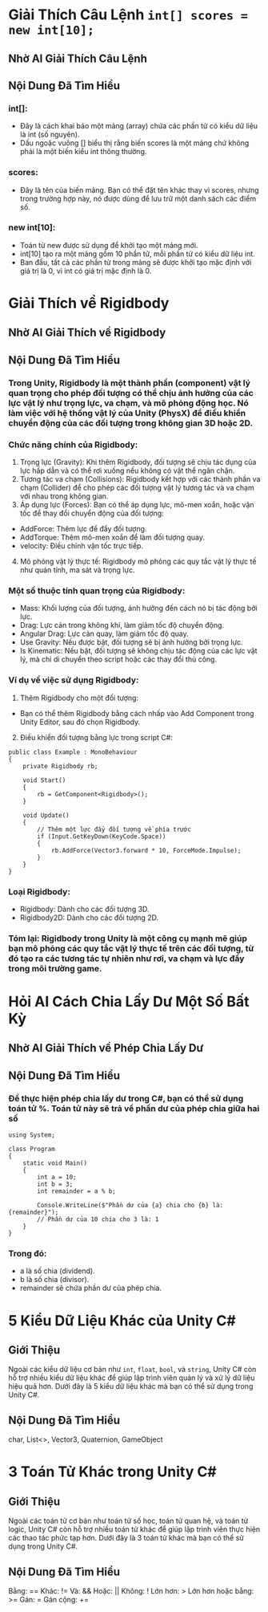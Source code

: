 # Giải Thích Câu Lệnh `int[] scores = new int[10];`

## Nhờ AI Giải Thích Câu Lệnh

## Nội Dung Đã Tìm Hiểu

### int[]: 
- Đây là cách khai báo một mảng (array) chứa các phần tử có kiểu dữ liệu là int (số nguyên).
- Dấu ngoặc vuông [] biểu thị rằng biến scores là một mảng chứ không phải là một biến kiểu int thông thường.
### scores: 
- Đây là tên của biến mảng. Bạn có thể đặt tên khác thay vì scores, nhưng trong trường hợp này, nó được dùng để lưu trữ một danh sách các điểm số.
### new int[10]:
- Toán tử new được sử dụng để khởi tạo một mảng mới.
- int[10] tạo ra một mảng gồm 10 phần tử, mỗi phần tử có kiểu dữ liệu int.
- Ban đầu, tất cả các phần tử trong mảng sẽ được khởi tạo mặc định với giá trị là 0, vì int có giá trị mặc định là 0.


# Giải Thích về Rigidbody

## Nhờ AI Giải Thích về Rigidbody

## Nội Dung Đã Tìm Hiểu

### Trong Unity, Rigidbody là một thành phần (component) vật lý quan trọng cho phép đối tượng có thể chịu ảnh hưởng của các lực vật lý như trọng lực, va chạm, và mô phỏng động học. Nó làm việc với hệ thống vật lý của Unity (PhysX) để điều khiển chuyển động của các đối tượng trong không gian 3D hoặc 2D.

### Chức năng chính của Rigidbody:
1. Trọng lực (Gravity): Khi thêm Rigidbody, đối tượng sẽ chịu tác dụng của lực hấp dẫn và có thể rơi xuống nếu không có vật thể ngăn chặn.
2. Tương tác va chạm (Collisions): Rigidbody kết hợp với các thành phần va chạm (Collider) để cho phép các đối tượng vật lý tương tác và va chạm với nhau trong không gian.
3.  Áp dụng lực (Forces): Bạn có thể áp dụng lực, mô-men xoắn, hoặc vận tốc để thay đổi chuyển động của đối tượng:
- AddForce: Thêm lực để đẩy đối tượng.
- AddTorque: Thêm mô-men xoắn để làm đối tượng quay.
- velocity: Điều chỉnh vận tốc trực tiếp.
4. Mô phỏng vật lý thực tế: Rigidbody mô phỏng các quy tắc vật lý thực tế như quán tính, ma sát và trọng lực.

### Một số thuộc tính quan trọng của Rigidbody:
- Mass: Khối lượng của đối tượng, ảnh hưởng đến cách nó bị tác động bởi lực.
- Drag: Lực cản trong không khí, làm giảm tốc độ chuyển động.
- Angular Drag: Lực cản quay, làm giảm tốc độ quay.
- Use Gravity: Nếu được bật, đối tượng sẽ bị ảnh hưởng bởi trọng lực.
- Is Kinematic: Nếu bật, đối tượng sẽ không chịu tác động của các lực vật lý, mà chỉ di chuyển theo script hoặc các thay đổi thủ công.
### Ví dụ về việc sử dụng Rigidbody:
1. Thêm Rigidbody cho một đối tượng:
- Bạn có thể thêm Rigidbody bằng cách nhấp vào Add Component trong Unity Editor, sau đó chọn Rigidbody.
2. Điều khiển đối tượng bằng lực trong script C#:
``` 
public class Example : MonoBehaviour
{
    private Rigidbody rb;

    void Start()
    {
        rb = GetComponent<Rigidbody>();
    }

    void Update()
    {
        // Thêm một lực đẩy đối tượng về phía trước
        if (Input.GetKeyDown(KeyCode.Space))
        {
            rb.AddForce(Vector3.forward * 10, ForceMode.Impulse);
        }
    }
}
```
### Loại Rigidbody:
- Rigidbody: Dành cho các đối tượng 3D.
- Rigidbody2D: Dành cho các đối tượng 2D.
### Tóm lại: Rigidbody trong Unity là một công cụ mạnh mẽ giúp bạn mô phỏng các quy tắc vật lý thực tế trên các đối tượng, từ đó tạo ra các tương tác tự nhiên như rơi, va chạm và lực đẩy trong môi trường game.


# Hỏi AI Cách Chia Lấy Dư Một Số Bất Kỳ

## Nhờ AI Giải Thích về Phép Chia Lấy Dư

## Nội Dung Đã Tìm Hiểu

### Để thực hiện phép chia lấy dư trong C#, bạn có thể sử dụng toán tử %. Toán tử này sẽ trả về phần dư của phép chia giữa hai số
```
using System;

class Program
{
    static void Main()
    {
        int a = 10;
        int b = 3;
        int remainder = a % b;

        Console.WriteLine($"Phần dư của {a} chia cho {b} là: {remainder}");
        // Phần dư của 10 chia cho 3 là: 1
    }
}
```
### Trong đó:
- a là số chia (dividend).
- b là số chia (divisor).
- remainder sẽ chứa phần dư của phép chia.

# 5 Kiểu Dữ Liệu Khác của Unity C#

## Giới Thiệu

Ngoài các kiểu dữ liệu cơ bản như `int`, `float`, `bool`, và `string`, Unity C# còn hỗ trợ nhiều kiểu dữ liệu khác để giúp lập trình viên quản lý và xử lý dữ liệu hiệu quả hơn. Dưới đây là 5 kiểu dữ liệu khác mà bạn có thể sử dụng trong Unity C#.

## Nội Dung Đã Tìm Hiểu

char, List<>, Vector3, Quaternion, GameObject

# 3 Toán Tử Khác trong Unity C#

## Giới Thiệu

Ngoài các toán tử cơ bản như toán tử số học, toán tử quan hệ, và toán tử logic, Unity C# còn hỗ trợ nhiều toán tử khác để giúp lập trình viên thực hiện các thao tác phức tạp hơn. Dưới đây là 3 toán tử khác mà bạn có thể sử dụng trong Unity C#.
## Nội Dung Đã Tìm Hiểu

Bằng: ==
Khác: !=
Và: &&
Hoặc: ||
Không: !
Lớn hơn: >
Lớn hơn hoặc bằng: >=
Gán: =
Gán cộng: +=